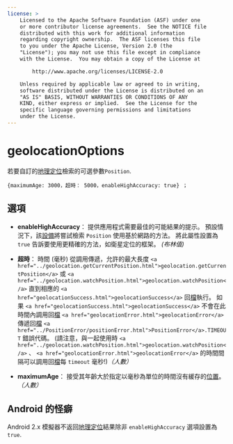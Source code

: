 ```yaml
---
license: >
    Licensed to the Apache Software Foundation (ASF) under one
    or more contributor license agreements.  See the NOTICE file
    distributed with this work for additional information
    regarding copyright ownership.  The ASF licenses this file
    to you under the Apache License, Version 2.0 (the
    "License"); you may not use this file except in compliance
    with the License.  You may obtain a copy of the License at

        http://www.apache.org/licenses/LICENSE-2.0

    Unless required by applicable law or agreed to in writing,
    software distributed under the License is distributed on an
    "AS IS" BASIS, WITHOUT WARRANTIES OR CONDITIONS OF ANY
    KIND, either express or implied.  See the License for the
    specific language governing permissions and limitations
    under the License.
---
```


# geolocationOptions

若要自訂的<a href="../geolocation.html">地理定位</a>檢索的可選參數`Position`.

    {maximumAge: 3000，超時： 5000，enableHighAccuracy: true} ；
    

## 選項

*   **enableHighAccuracy**： 提供應用程式需要最佳的可能結果的提示。 預設情況下，該<a href="../../device/device.html">設備</a>將嘗試檢索 `Position` 使用基於網路的方法。 將此屬性設置為 `true` 告訴要使用更精確的方法，如衛星定位的框架。 *(布林值)*

*   **超時**： 時間 (毫秒) 從調用傳遞，允許的最大長度 `<a href="../geolocation.getCurrentPosition.html">geolocation.getCurrentPosition</a>` 或 `<a href="../geolocation.watchPosition.html">geolocation.watchPosition</a>` 直到相應的 `<a href="geolocationSuccess.html">geolocationSuccess</a>` 回<a href="../../file/fileobj/fileobj.html">檔</a>執行。 如果 `<a href="geolocationSuccess.html">geolocationSuccess</a>` 不會在此時間內調用回<a href="../../file/fileobj/fileobj.html">檔</a> `<a href="geolocationError.html">geolocationError</a>` 傳遞回<a href="../../file/fileobj/fileobj.html">檔</a> `<a href="../PositionError/positionError.html">PositionError</a>.TIMEOUT` 錯誤代碼。 (請注意，與一起使用時 `<a href="../geolocation.watchPosition.html">geolocation.watchPosition</a>` 、 `<a href="geolocationError.html">geolocationError</a>` 的時間間隔可以調用回<a href="../../file/fileobj/fileobj.html">檔</a>每 `timeout` 毫秒!)*（人數）*

*   **maximumAge**： 接受其年齡大於指定以毫秒為單位的時間沒有緩存的<a href="../Position/position.html">位置</a>。*（人數）*

## Android 的怪癖

Android 2.x 模擬器不返回<a href="../geolocation.html">地理定位</a>結果除非 `enableHighAccuracy` 選項設置為`true`.